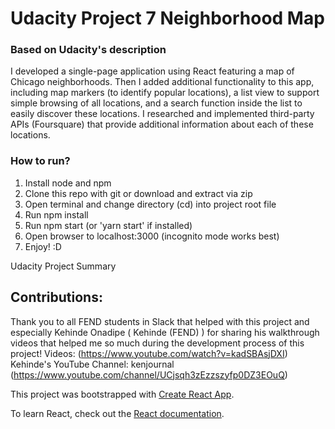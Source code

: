 # Udacity Project 7 Neighborhood Map

### Based on Udacity's description
I developed a single-page application using React featuring a map of Chicago neighborhoods. Then I added additional functionality to this app, including map markers (to identify popular locations), a list view to support simple browsing of all locations, and a search function inside the list to easily discover these locations. I researched and implemented third-party APIs (Foursquare) that provide additional information about each of these locations.

### How to run?
1. Install node and npm
2. Clone this repo with git or download and extract via zip
3. Open terminal and change directory (cd) into project root file
4. Run npm install
5. Run npm start (or 'yarn start' if installed)
6. Open browser to localhost:3000 (incognito mode works best)
7. Enjoy! :D

Udacity Project Summary

## Contributions:
Thank you to all FEND students in Slack that helped with this project and especially Kehinde Onadipe ( Kehinde (FEND) ) for sharing his walkthrough videos that helped me so much during the development process of this project!
Videos: (<https://www.youtube.com/watch?v=kadSBAsjDXI>)
Kehinde's YouTube Channel: kenjournal (<https://www.youtube.com/channel/UCjsqh3zEzzszyfp0DZ3EOuQ>)

This project was bootstrapped with [Create React App](https://github.com/facebook/create-react-app).

To learn React, check out the [React documentation](https://reactjs.org/).
